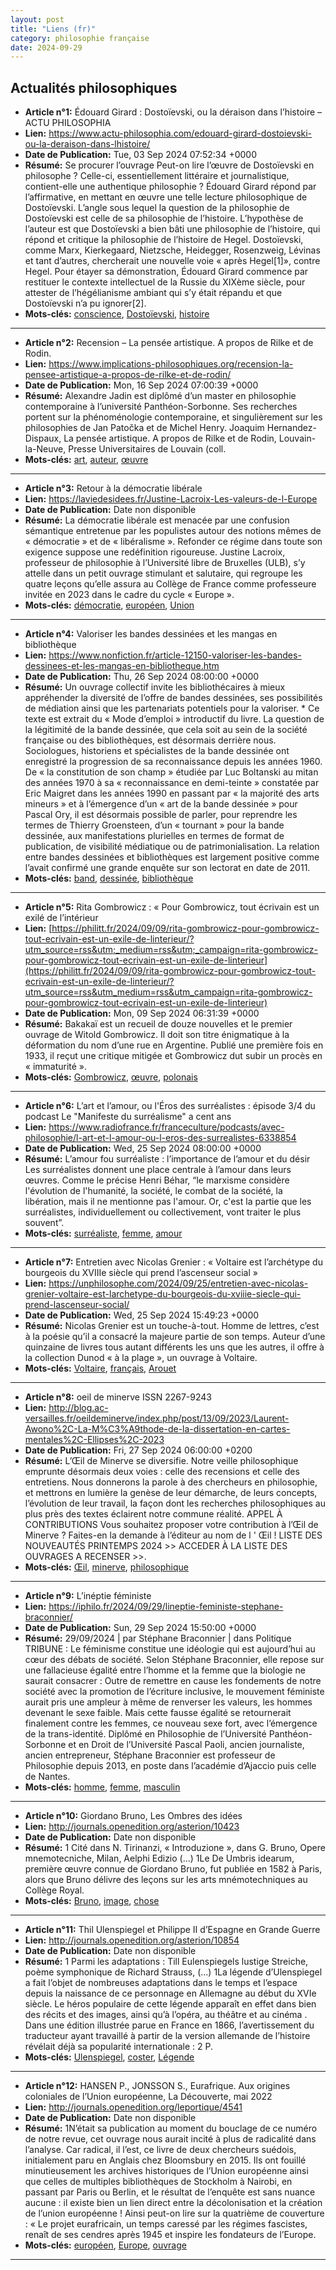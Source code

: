 ```yaml
---
layout: post
title: "Liens (fr)"
category: philosophie française
date: 2024-09-29
---
```

## Actualités philosophiques

  * **Article n°1:** Édouard Girard : Dostoïevski, ou la déraison dans l’histoire – ACTU PHILOSOPHIA
  * **Lien:** <https://www.actu-philosophia.com/edouard-girard-dostoievski-ou-la-deraison-dans-lhistoire/>
  * **Date de Publication:** Tue, 03 Sep 2024 07:52:34 +0000
  * **Résumé:** Se procurer l’ouvrage Peut-on lire l’œuvre de Dostoïevski en philosophe ? Celle-ci, essentiellement littéraire et journalistique, contient-elle une authentique philosophie ? Édouard Girard répond par l’affirmative, en mettant en œuvre une telle lecture philosophique de Dostoïevski. L’angle sous lequel la question de la philosophie de Dostoïevski est celle de sa philosophie de l’histoire. L’hypothèse de l’auteur est que Dostoïevski a bien bâti une philosophie de l’histoire, qui répond et critique la philosophie de l’histoire de Hegel. Dostoïevski, comme Marx, Kierkegaard, Nietzsche, Heidegger, Rosenzweig, Lévinas et tant d’autres, chercherait une nouvelle voie « après Hegel[1]», contre Hegel. Pour étayer sa démonstration, Édouard Girard commence par restituer le contexte intellectuel de la Russie du XIXème siècle, pour attester de l’hégélianisme ambiant qui s’y était répandu et que Dostoïevski n’a pu ignorer[2].
  * **Mots-clés:** [conscience](conscience), [Dostoïevski](Dostoïevski), [histoire](histoire)

* * *

  * **Article n°2:** Recension – La pensée artistique. A propos de Rilke et de Rodin.
  * **Lien:** <https://www.implications-philosophiques.org/recension-la-pensee-artistique-a-propos-de-rilke-et-de-rodin/>
  * **Date de Publication:** Mon, 16 Sep 2024 07:00:39 +0000
  * **Résumé:** Alexandre Jadin est diplômé d’un master en philosophie contemporaine à l’université Panthéon-Sorbonne. Ses recherches portent sur la phénoménologie contemporaine, et singulièrement sur les philosophies de Jan Patočka et de Michel Henry. Joaquim Hernandez-Dispaux, La pensée artistique. A propos de Rilke et de Rodin, Louvain-la-Neuve, Presse Universitaires de Louvain (coll.
  * **Mots-clés:** [art](art), [auteur](auteur), [œuvre](œuvre)

* * *

  * **Article n°3:** Retour à la démocratie libérale
  * **Lien:** <https://laviedesidees.fr/Justine-Lacroix-Les-valeurs-de-l-Europe>
  * **Date de Publication:** Date non disponible
  * **Résumé:** La démocratie libérale est menacée par une confusion sémantique entretenue par les populistes autour des notions mêmes de « démocratie » et de « libéralisme ». Refonder ce régime dans toute son exigence suppose une redéfinition rigoureuse. Justine Lacroix, professeur de philosophie à l’Université libre de Bruxelles (ULB), s’y attelle dans un petit ouvrage stimulant et salutaire, qui regroupe les quatre leçons qu’elle assura au Collège de France comme professeure invitée en 2023 dans le cadre du cycle « Europe ».
  * **Mots-clés:** [démocratie](démocratie), [européen](européen), [Union](Union)

* * *

  * **Article n°4:** Valoriser les bandes dessinées et les mangas en bibliothèque
  * **Lien:** <https://www.nonfiction.fr/article-12150-valoriser-les-bandes-dessinees-et-les-mangas-en-bibliotheque.htm>
  * **Date de Publication:** Thu, 26 Sep 2024 08:00:00 +0000
  * **Résumé:** Un ouvrage collectif invite les bibliothécaires à mieux appréhender la diversité de l’offre de bandes dessinées, ses possibilités de médiation ainsi que les partenariats potentiels pour la valoriser. * Ce texte est extrait du « Mode d’emploi » introductif du livre. La question de la légitimité de la bande dessinée, que cela soit au sein de la société française ou des bibliothèques, est désormais derrière nous. Sociologues, historiens et spécialistes de la bande dessinée ont enregistré la progression de sa reconnaissance depuis les années 1960. De « la constitution de son champ » étudiée par Luc Boltanski au mitan des années 1970 à sa « reconnaissance en demi-teinte » constatée par Eric Maigret dans les années 1990 en passant par « la majorité des arts mineurs » et à l’émergence d’un « art de la bande dessinée » pour Pascal Ory, il est désormais possible de parler, pour reprendre les termes de Thierry Groensteen, d’un « tournant » pour la bande dessinée, aux manifestations plurielles en termes de format de publication, de visibilité médiatique ou de patrimonialisation. La relation entre bandes dessinées et bibliothèques est largement positive comme l’avait confirmé une grande enquête sur son lectorat en date de 2011.
  * **Mots-clés:** [band](band), [dessinée](dessinée), [bibliothèque](bibliothèque)

* * *

  * **Article n°5:** Rita Gombrowicz : « Pour Gombrowicz, tout écrivain est un exilé de l’intérieur
  * **Lien:** [https://philitt.fr/2024/09/09/rita-gombrowicz-pour-gombrowicz-tout-ecrivain-est-un-exile-de-linterieur/?utm_source=rss&utm;_medium=rss&utm;_campaign=rita-gombrowicz-pour-gombrowicz-tout-ecrivain-est-un-exile-de-linterieur](https://philitt.fr/2024/09/09/rita-gombrowicz-pour-gombrowicz-tout-ecrivain-est-un-exile-de-linterieur/?utm_source=rss&utm_medium=rss&utm_campaign=rita-gombrowicz-pour-gombrowicz-tout-ecrivain-est-un-exile-de-linterieur)
  * **Date de Publication:** Mon, 09 Sep 2024 06:31:39 +0000
  * **Résumé:** Bakakaï est un recueil de douze nouvelles et le premier ouvrage de Witold Gombrowicz. Il doit son titre énigmatique à la déformation du nom d’une rue en Argentine. Publié une première fois en 1933, il reçut une critique mitigée et Gombrowicz dut subir un procès en « immaturité ».
  * **Mots-clés:** [Gombrowicz](Gombrowicz), [œuvre](œuvre), [polonais](polonais)

* * *

  * **Article n°6:** L’art et l’amour, ou l'Éros des surréalistes : épisode 3/4 du podcast Le "Manifeste du surréalisme" a cent ans
  * **Lien:** <https://www.radiofrance.fr/franceculture/podcasts/avec-philosophie/l-art-et-l-amour-ou-l-eros-des-surrealistes-6338854>
  * **Date de Publication:** Wed, 25 Sep 2024 08:00:00 +0000
  * **Résumé:** L’amour fou surréaliste : l’importance de l’amour et du désir Les surréalistes donnent une place centrale à l’amour dans leurs œuvres. Comme le précise Henri Béhar, “le marxisme considère l'évolution de l'humanité, la société, le combat de la société, la libération, mais il ne mentionne pas l'amour. Or, c'est la partie que les surréalistes, individuellement ou collectivement, vont traiter le plus souvent”.
  * **Mots-clés:** [surréaliste](surréaliste), [femme](femme), [amour](amour)

* * *

  * **Article n°7:** Entretien avec Nicolas Grenier : « Voltaire est l’archétype du bourgeois du XVIIIe siècle qui prend l’ascenseur social »
  * **Lien:** <https://unphilosophe.com/2024/09/25/entretien-avec-nicolas-grenier-voltaire-est-larchetype-du-bourgeois-du-xviiie-siecle-qui-prend-lascenseur-social/>
  * **Date de Publication:** Wed, 25 Sep 2024 15:49:23 +0000
  * **Résumé:** Nicolas Grenier est un touche-à-tout. Homme de lettres, c’est à la poésie qu’il a consacré la majeure partie de son temps. Auteur d’une quinzaine de livres tous autant différents les uns que les autres, il offre à la collection Dunod « à la plage », un ouvrage à Voltaire.
  * **Mots-clés:** [Voltaire](Voltaire), [français](français), [Arouet](Arouet)

* * *

  * **Article n°8:** oeil de minerve ISSN 2267-9243
  * **Lien:** <http://blog.ac-versailles.fr/oeildeminerve/index.php/post/13/09/2023/Laurent-Awono%2C-La-M%C3%A9thode-de-la-dissertation-en-cartes-mentales%2C-Ellipses%2C-2023>
  * **Date de Publication:** Fri, 27 Sep 2024 06:00:00 +0200
  * **Résumé:** L’Œil de Minerve se diversifie. Notre veille philosophique emprunte désormais deux voies : celle des recensions et celle des entretiens. Nous donnerons la parole à des chercheurs en philosophie, et mettrons en lumière la genèse de leur démarche, de leurs concepts, l’évolution de leur travail, la façon dont les recherches philosophiques au plus près des textes éclairent notre commune réalité. APPEL À CONTRIBUTIONS Vous souhaitez proposer votre contribution à l’Œil de Minerve ? Faites-en la demande à l’éditeur au nom de l ' Œil ! LISTE DES NOUVEAUTÉS PRINTEMPS 2024 >> ACCEDER À LA LISTE DES OUVRAGES A RECENSER >>.
  * **Mots-clés:** [Œil](Œil), [minerve](minerve), [philosophique](philosophique)

* * *

  * **Article n°9:** L’inéptie féministe
  * **Lien:** <https://iphilo.fr/2024/09/29/lineptie-feministe-stephane-braconnier/>
  * **Date de Publication:** Sun, 29 Sep 2024 15:50:00 +0000
  * **Résumé:** 29/09/2024 | par Stéphane Braconnier | dans Politique TRIBUNE : Le féminisme constitue une idéologie qui est aujourd’hui au cœur des débats de société. Selon Stéphane Braconnier, elle repose sur une fallacieuse égalité entre l’homme et la femme que la biologie ne saurait consacrer : Outre de remettre en cause les fondements de notre société avec la promotion de l’écriture inclusive, le mouvement féministe aurait pris une ampleur à même de renverser les valeurs, les hommes devenant le sexe faible. Mais cette fausse égalité se retournerait finalement contre les femmes, ce nouveau sexe fort, avec l’émergence de la trans-identité. Diplômé en Philosophie de l’Université Panthéon-Sorbonne et en Droit de l’Université Pascal Paoli, ancien journaliste, ancien entrepreneur, Stéphane Braconnier est professeur de Philosophie depuis 2013, en poste dans l’académie d’Ajaccio puis celle de Nantes.
  * **Mots-clés:** [homme](homme), [femme](femme), [masculin](masculin)

* * *

  * **Article n°10:** Giordano Bruno, Les Ombres des idées
  * **Lien:** <http://journals.openedition.org/asterion/10423>
  * **Date de Publication:** Date non disponible
  * **Résumé:** 1 Cité dans N. Tirinanzi, « Introduzione », dans G. Bruno, Opere mnemotecniche, Milan, Aelphi Edizio (...) 1Le De Umbris idearum, première œuvre connue de Giordano Bruno, fut publiée en 1582 à Paris, alors que Bruno délivre des leçons sur les arts mnémotechniques au Collège Royal.
  * **Mots-clés:** [Bruno](Bruno), [image](image), [chose](chose)

* * *

  * **Article n°11:** Thil Ulenspiegel et Philippe II d’Espagne en Grande Guerre
  * **Lien:** <http://journals.openedition.org/asterion/10854>
  * **Date de Publication:** Date non disponible
  * **Résumé:** 1 Parmi les adaptations : Till Eulenspiegels lustige Streiche, poème symphonique de Richard Strauss, (...) 1La légende d’Ulenspiegel a fait l’objet de nombreuses adaptations dans le temps et l’espace depuis la naissance de ce personnage en Allemagne au début du XVIe siècle. Le héros populaire de cette légende apparaît en effet dans bien des récits et des images, ainsi qu’à l’opéra, au théâtre et au cinéma . Dans une édition illustrée parue en France en 1866, l’avertissement du traducteur ayant travaillé à partir de la version allemande de l’histoire révélait déjà sa popularité internationale : 2 P.
  * **Mots-clés:** [Ulenspiegel](Ulenspiegel), [coster](coster), [Légende](Légende)

* * *

  * **Article n°12:** HANSEN P., JONSSON S., Eurafrique. Aux origines coloniales de l’Union européenne, La Découverte, mai 2022
  * **Lien:** <http://journals.openedition.org/leportique/4541>
  * **Date de Publication:** Date non disponible
  * **Résumé:** 1N’était sa publication au moment du bouclage de ce numéro de notre revue, cet ouvrage nous aurait incité à plus de radicalité dans l’analyse. Car radical, il l’est, ce livre de deux chercheurs suédois, initialement paru en Anglais chez Bloomsbury en 2015. Ils ont fouillé minutieusement les archives historiques de l’Union européenne ainsi que celles de multiples bibliothèques de Stockholm à Nairobi, en passant par Paris ou Berlin, et le résultat de l’enquête est sans nuance aucune : il existe bien un lien direct entre la décolonisation et la création de l’union européenne ! Ainsi peut-on lire sur la quatrième de couverture : « Le projet eurafricain, un temps caressé par les régimes fascistes, renaît de ses cendres après 1945 et inspire les fondateurs de l’Europe.
  * **Mots-clés:** [européen](européen), [Europe](Europe), [ouvrage](ouvrage)

* * *

